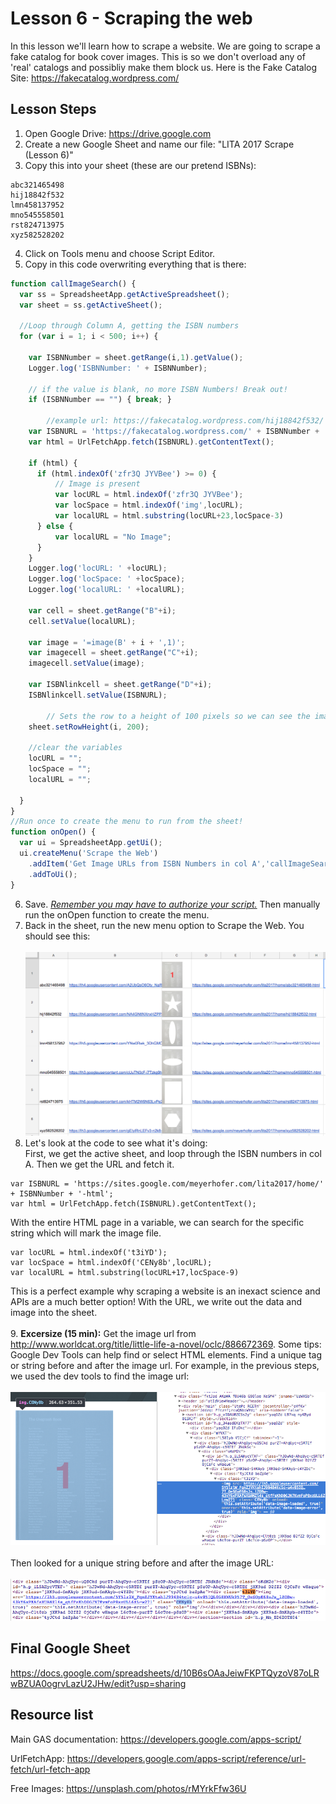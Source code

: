 # Lesson 6 - Scraping the web

In this lesson we'll learn how to scrape a website. We are going to scrape a fake catalog for book cover images. This is so we don't overload any of 'real' catalogs and possibliy make them block us. Here is the Fake Catalog Site: https://fakecatalog.wordpress.com/ 

## Lesson Steps

1. Open Google Drive: https://drive.google.com
2. Create a new Google Sheet and name our file: "LITA 2017 Scrape (Lesson 6)"
3. Copy this into your sheet (these are our pretend ISBNs):
```
abc321465498
hij18842f532
lmn458137952
mno545558501
rst824713975
xyz582528202
```
4. Click on Tools menu and choose Script Editor. 
5. Copy in this code overwriting everything that is there:
```javascript
function callImageSearch() {
  var ss = SpreadsheetApp.getActiveSpreadsheet();
  var sheet = ss.getActiveSheet();
 
  //Loop through Column A, getting the ISBN numbers
  for (var i = 1; i < 500; i++) {
    
	var ISBNNumber = sheet.getRange(i,1).getValue();
	Logger.log('ISBNNumber: ' + ISBNNumber);
    
	// if the value is blank, no more ISBN Numbers! Break out!
	if (ISBNNumber == "") { break; }
        
        //example url: https://fakecatalog.wordpress.com/hij18842f532/
	var ISBNURL = 'https://fakecatalog.wordpress.com/' + ISBNNumber + '/';
	var html = UrlFetchApp.fetch(ISBNURL).getContentText();
    
	if (html) {
  	  if (html.indexOf('zfr3Q JYVBee') >= 0) {
    	  // Image is present
    	  var locURL = html.indexOf('zfr3Q JYVBee');
    	  var locSpace = html.indexOf('img',locURL);
    	  var localURL = html.substring(locURL+23,locSpace-3)
  	  } else {
      	  var localURL = "No Image";
  	  }
	}
	Logger.log('locURL: ' +locURL);
	Logger.log('locSpace: ' +locSpace);
	Logger.log('localURL: ' +localURL);   

	var cell = sheet.getRange("B"+i);
	cell.setValue(localURL);
    
	var image = '=image(B' + i + ',1)';
	var imagecell = sheet.getRange("C"+i);
	imagecell.setValue(image);
    
	var ISBNlinkcell = sheet.getRange("D"+i);
	ISBNlinkcell.setValue(ISBNURL);
    
        // Sets the row to a height of 100 pixels so we can see the image
	sheet.setRowHeight(i, 200);

	//clear the variables
	locURL = "";
	locSpace = "";
	localURL = "";

  }
}
//Run once to create the menu to run from the sheet!
function onOpen() {
  var ui = SpreadsheetApp.getUi();
  ui.createMenu('Scrape the Web')
  	.addItem('Get Image URLs from ISBN Numbers in col A','callImageSearch')
  	.addToUi();
}
```
6. Save. *[Remember you may have to authorize your script.](../authorize.md)* Then manually run the onOpen function to create the menu.
7. Back in the sheet, run the new menu option to Scrape the Web. You should see this:<br /><br />
![Image of images](images.png)
8. Let's look at the code to see what it's doing:<br />
First, we get the active sheet, and loop through the ISBN numbers in col A. Then we get the URL and fetch it.
```
var ISBNURL = 'https://sites.google.com/meyerhofer.com/lita2017/home/' + ISBNNumber + '-html';
var html = UrlFetchApp.fetch(ISBNURL).getContentText();
```
With the entire HTML page in a variable, we can search for the specific string which will mark the image file.
```
var locURL = html.indexOf('t3iYD');
var locSpace = html.indexOf('CENy8b',locURL);
var localURL = html.substring(locURL+17,locSpace-9)
```
This is a perfect example why scraping a website is an inexact science and APIs are a much better option! With the URL, we write out the data and image into the sheet.<br /><br />
9. **Excersize (15 min):** Get the image url from http://www.worldcat.org/title/little-life-a-novel/oclc/886672369. Some tips: Google Dev Tools can help find or select HTML elements. Find a unique tag or string before and after the image url. For example, in the previous steps, we used the dev tools to find the image url:<br /><br />
![Image of isbn](isbn.png)<br /><br />
Then looked for a unique string before and after the image URL:<br /><br />
![Image of tags](tags.png)

## Final Google Sheet

https://docs.google.com/spreadsheets/d/10B6sOAaJeiwFKPTQyzoV87oLRwBZUA0ogrvLazU2JHw/edit?usp=sharing

## Resource list

Main GAS documentation: https://developers.google.com/apps-script/

UrlFetchApp: https://developers.google.com/apps-script/reference/url-fetch/url-fetch-app

Free Images: https://unsplash.com/photos/rMYrkFfw36U
